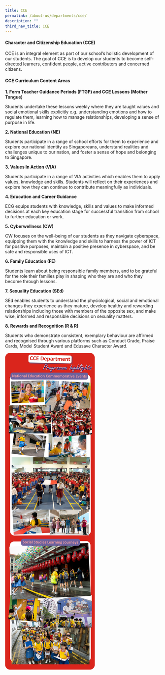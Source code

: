 ```yaml
---
title: CCE
permalink: /about-us/departments/cce/
description: ""
third_nav_title: CCE
---
```

<h4><strong>Character and Citizenship Education (CCE)
</strong></h4>

CCE is an integral element as part of our school’s holistic development of our students. The goal of CCE is to develop our students to become self-directed learners, confident people, active contributors and concerned citizens.

<h4><strong>CCE Curriculum Content Areas
</strong></h4>

**1\. Form Teacher Guidance Periods (FTGP) and CCE Lessons (Mother Tongue)**

Students undertake these lessons weekly where they are taught values and social emotional skills explicitly e.g. understanding emotions and how to regulate them, learning how to manage relationships, developing a sense of purpose in life. 

  

**2\. National Education (NE)**

Students participate in a range of school efforts for them to experience and explore our national identity as Singaporeans, understand realities and challenges unique to our nation, and foster a sense of hope and belonging to Singapore. 

  

**3\. Values In Action (VIA)**

Students participate in a range of VIA activities which enables them to apply values, knowledge and skills. Students will reflect on their experiences and explore how they can continue to contribute meaningfully as individuals. 

  

**4\. Education and Career Guidance**

ECG equips students with knowledge, skills and values to make informed decisions at each key education stage for successful transition from school to further education or work. 

  

**5\. Cyberwellness (CW)**

CW focuses on the well-being of our students as they navigate cyberspace, equipping them with the knowledge and skills to harness the power of ICT for positive purposes, maintain a positive presence in cyberspace, and be safe and responsible uses of ICT. 

  

**6\. Family Education (FE)**

Students learn about being responsible family members, and to be grateful for the role their families play in shaping who they are and who they become through lessons.

  

**7\. Sexuality Education (SEd)**

SEd enables students to understand the physiological, social and emotional changes they experience as they mature, develop healthy and rewarding relationships including those with members of the opposite sex, and make wise, informed and responsible decisions on sexuality matters.

  

**8\. Rewards and Recognition (R & R)**

Students who demonstrate consistent, exemplary behaviour are affirmed and recognised through various platforms such as Conduct Grade, Praise Cards, Model Student Award and Edusave Character Award.

![](/images/CCE%20Dept.jpeg)
